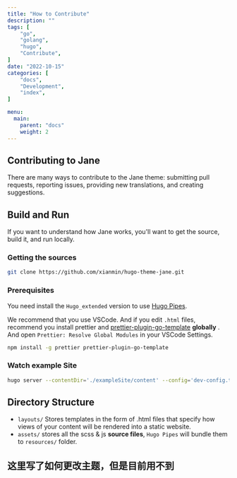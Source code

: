 ```yaml
---
title: "How to Contribute"
description: ""
tags: [
    "go",
    "golang",
    "hugo",
    "Contribute",
]
date: "2022-10-15"
categories: [
    "docs",
    "Development",
    "index",
]

menu:
  main:
    parent: "docs"
    weight: 2
---
```


## Contributing to Jane

There are many ways to contribute to the Jane theme: submitting pull requests, reporting issues, providing new translations, and creating suggestions.


## Build and Run

If you want to understand how Jane works, you'll want to get the source, build it, and run locally.

### Getting the sources

```bash
git clone https://github.com/xianmin/hugo-theme-jane.git
```

### Prerequisites

You need install the `Hugo_extended` version to use [Hugo Pipes](https://gohugo.io/hugo-pipes/).

We recommend that you use VSCode. And if you edit `.html` files, recommend you install prettier and [prettier-plugin-go-template](https://github.com/NiklasPor/prettier-plugin-go-template) **globally** . And open `Prettier: Resolve Global Modules` in your VSCode Settings.

```bash
npm install -g prettier prettier-plugin-go-template
```


### Watch example Site

```bash
hugo server --contentDir='./exampleSite/content' --config='dev-config.toml'
```


## Directory Structure

- `layouts/` Stores templates in the form of .html files that specify how views of your content will be rendered into a static website.
- `assets/` stores all the scss & js **source files**, `Hugo Pipes` will bundle them to `resources/` folder.

## 这里写了如何更改主题，但是目前用不到
